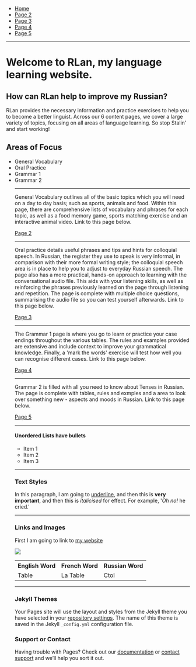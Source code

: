<ul class="breadcrumb">
  <li><a href="https://doggo1.github.io/GIForJIF/index.html">Home</a></li>
  <li><a href="https://doggo1.github.io/GIForJIF/page2.html">Page 2</a></li>
<li><a href="https://doggo1.github.io/GIForJIF/page3.html">Page 3</a></li>
<li><a href="https://doggo1.github.io/GIForJIF/page4.html">Page 4</a></li>
<li><a href="https://doggo1.github.io/GIForJIF/page5.html">Page 5</a></li>
</ul>
<hr>
<h1>Welcome to <strong>RLan</strong>, my language learning website.</h1>
<h2>How can RLan help to improve my Russian?</h2>
<p>RLan provides the necessary information and practice exercises to help you to become a better linguist. Across our 6 content pages, we cover a large variety of topics, focusing on all areas of language learning. So stop Stalin' and start working!</p>
<h2>Areas of Focus</h2>
<ul>
  <li>General Vocabulary</li>
  <li>Oral Practice</li>
  <li>Grammar 1</li>
  <li>Grammar 2</li>
<hr>
  <p>General Vocabulary outlines all of the basic topics which you will need on a day to day basis; such as sports, animals and food. Within this page, there are comprehensive lists of vocabulary and phrases for each topic, as well as a food memory game, sports matching exercise and an interactive animal video. Link to this page below.</p>
  <a href="https://doggo1.github.io/GIForJIF/page2.html">Page 2</a>
  <hr>
  <P>Oral practice details useful phrases and tips and hints for colloquial speech. In Russian, the register they use to speak is very informal, in comparison with their more formal writing style; the colloquial speech area is in place to help you to adjust to everyday Russian speech. The page also has a more practical, hands-on approach to learning with the conversational audio file. This aids with your listening skills, as well as reinforcing the phrases previously learned on the page through listening and repetition. The page is complete with multiple choice questions, summarising the audio file so you can test yourself afterwards. Link to this page below.</p>
  <a href="https://doggo1.github.io/GIForJIF/page3.html">Page 3</a>
  <hr>
  <p>The Grammar 1 page is where you go to learn or practice your case endings throughout the various tables. The rules and examples provided are extensive and include context to improve your grammatical knowledge. Finally, a 'mark the words' exercise will test how well you can recognise different cases. Link to this page below.</p>
  <a href="https://doggo1.github.io/GIForJIF/page4.html">Page 4</a>
  <hr>
  <p> Grammar 2 is filled with all you need to know about Tenses in Russian. The page is complete with tables, rules and exmples and a area to look over something new - aspects and moods in Russian. Link to this page below.<p>
  <a href="https://doggo1.github.io/GIForJIF/page5.html">Page 5</a>
  <hr>

<h4>Unordered Lists have bullets</h4>
<ul>
  <li>Item 1</li>
  <li>Item 2</li>
  <li>Item 3</li>
</ul>
 
<hr>

<h3>Text Styles</h3>
<p>In this paragraph, I am going to <u>underline</u>, and then this is <strong>very important</strong>, and then this is <em>italicised</em> for effect. For example, '<em>Oh no!</em> he cried.'</p>

<hr>
<h3>Links and Images</h3>
<p>First I am going to link to <a href="https://qmplus.qmul.ac.uk/course/view.php?id=4944">my website </a></p>

<img src="https://upload.wikimedia.org/wikipedia/commons/d/df/Doge_homemade_meme.jpg" />


<table>
  <tr>
    <th>English Word</th>
    <th>French Word</th>
    <th>Russian Word</th>
  </tr>
  <tr>
    <td>Table</td>
    <td>La Table</td>
    <td>Ctol</td>
  </tr>
</table>

<hr>






### Jekyll Themes

Your Pages site will use the layout and styles from the Jekyll theme you have selected in your [repository settings](https://github.com/Doggo1/GIForJIF/settings). The name of this theme is saved in the Jekyll `_config.yml` configuration file.

### Support or Contact

Having trouble with Pages? Check out our [documentation](https://help.github.com/categories/github-pages-basics/) or [contact support](https://github.com/contact) and we’ll help you sort it out.
